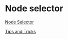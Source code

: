 # Node selector

[Node Selector](https://kubernetes.io/docs/tasks/configure-pod-container/assign-pods-nodes/)
</br>

[Tips and Tricks](https://github.com/atul-ram/killercoda-scenarios/blob/master/tips_and_tricks.md)